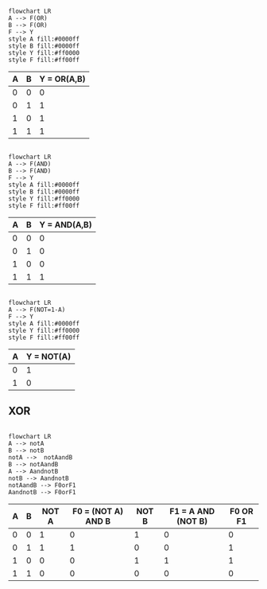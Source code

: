 ```mermaid

flowchart LR
A --> F(OR)
B --> F(OR)
F --> Y 
style A fill:#0000ff
style B fill:#0000ff
style Y fill:#ff0000
style F fill:#ff00ff 

```
A | B | Y = OR(A,B)
---|---|---
0 | 0 | 0
0 | 1 | 1
1 | 0 | 1
1 | 1 | 1

```mermaid

flowchart LR
A --> F(AND)
B --> F(AND)
F --> Y 
style A fill:#0000ff
style B fill:#0000ff
style Y fill:#ff0000
style F fill:#ff00ff 

```

A | B | Y = AND(A,B)
---|---|---
0 | 0 | 0
0 | 1 | 0
1 | 0 | 0
1 | 1 | 1

```mermaid

flowchart LR
A --> F(NOT=1-A) 
F --> Y 
style A fill:#0000ff
style Y fill:#ff0000
style F fill:#ff00ff 

```

A | Y = NOT(A)
---|---
0 | 1
1 | 0


## XOR

```mermaid

flowchart LR
A --> notA
B --> notB
notA -->  notAandB
B --> notAandB
A --> AandnotB
notB --> AandnotB
notAandB --> F0orF1
AandnotB --> F0orF1
```

A | B | NOT A | F0 = (NOT A) AND B | NOT B | F1 = A AND (NOT B) | F0 OR F1
---|---|---|---|---|---|---
0 | 0 | 1 | 0 | 1 | 0 | 0 
0 | 1 | 1 | 1 | 0 | 0 | 1
1 | 0 | 0 | 0 | 1 | 1 | 1
1 | 1 | 0 | 0 | 0 | 0 | 0


